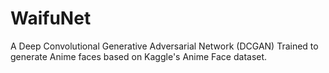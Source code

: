 # WaifuNet
A Deep Convolutional Generative Adversarial Network (DCGAN) Trained to generate Anime faces based on Kaggle's Anime Face dataset.
